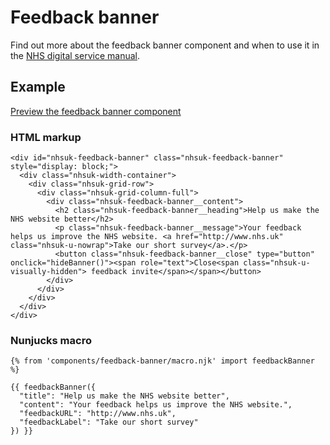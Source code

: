# Feedback banner

Find out more about the feedback banner component and when to use it in the [NHS digital service manual](https://beta.nhs.uk/service-manual/).

## Example

[Preview the feedback banner component]()

### HTML markup

    <div id="nhsuk-feedback-banner" class="nhsuk-feedback-banner" style="display: block;">
      <div class="nhsuk-width-container">
        <div class="nhsuk-grid-row">
          <div class="nhsuk-grid-column-full">
            <div class="nhsuk-feedback-banner__content">
              <h2 class="nhsuk-feedback-banner__heading">Help us make the NHS website better</h2>
              <p class="nhsuk-feedback-banner__message">Your feedback helps us improve the NHS website. <a href="http://www.nhs.uk" class="nhsuk-u-nowrap">Take our short survey</a>.</p>
              <button class="nhsuk-feedback-banner__close" type="button" onclick="hideBanner()"><span role="text">Close<span class="nhsuk-u-visually-hidden"> feedback invite</span></span></button>
            </div>
          </div>
        </div>
      </div>
    </div>

### Nunjucks macro

    {% from 'components/feedback-banner/macro.njk' import feedbackBanner %}

    {{ feedbackBanner({
      "title": "Help us make the NHS website better",
      "content": "Your feedback helps us improve the NHS website.",
      "feedbackURL": "http://www.nhs.uk",
      "feedbackLabel": "Take our short survey"
    }) }}
